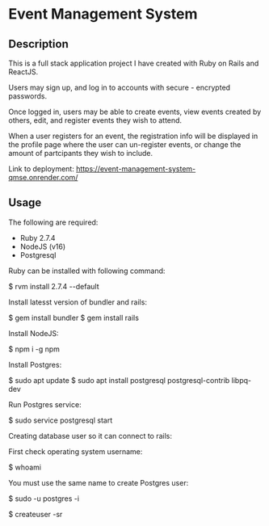 # Event Management System

## Description
This is a full stack application project I have created with Ruby on Rails and ReactJS.

Users may sign up, and log in to accounts with secure - encrypted passwords.

Once logged in, users may be able to create events, view events created by others, edit, and register events they wish to attend.

When a user registers for an event, the registration info will be displayed in the profile page where the user can un-register events, or change the amount of partcipants they wish to include.

Link to deployment: 
https://event-management-system-qmse.onrender.com/

## Usage

The following are required:

- Ruby 2.7.4
- NodeJS (v16)
- Postgresql

Ruby can be installed with following command:

$ rvm install 2.7.4 --default

Install latesst version of bundler and rails:

$ gem install bundler
$ gem install rails

Install NodeJS:

$ npm i -g npm

Install Postgres:

$ sudo apt update
$ sudo apt install postgresql postgresql-contrib libpq-dev

Run Postgres service:

$ sudo service postgresql start

Creating database user so it can connect to rails:

First check operating system username:

$ whoami

You must use the same name to create Postgres user:

$ sudo -u postgres -i

$ createuser -sr <username>

